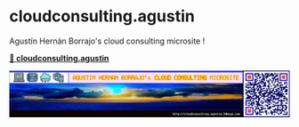 # cloudconsulting.agustin
Agustín Hernán Borrajo's cloud consulting microsite !

**[📕 cloudconsulting.agustin](http://cloudconsulting.agustin.50megs.com/)**

![cloudconsulting.agustin](cloudconsulting.agustin.jpg)
